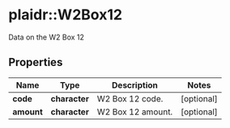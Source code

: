 # plaidr::W2Box12

Data on the W2 Box 12

## Properties
Name | Type | Description | Notes
------------ | ------------- | ------------- | -------------
**code** | **character** | W2 Box 12 code. | [optional] 
**amount** | **character** | W2 Box 12 amount. | [optional] 


